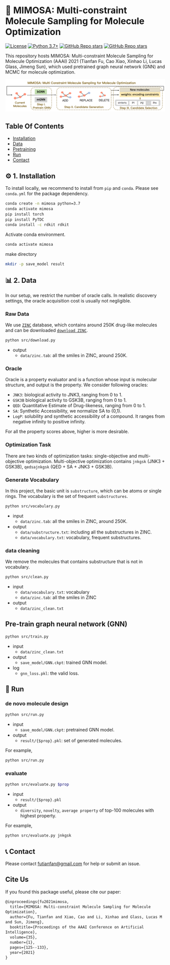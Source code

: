 # 💊 MIMOSA: Multi-constraint Molecule Sampling for Molecule Optimization

[![License](https://img.shields.io/badge/License-BSD_2--Clause-orange.svg)](https://opensource.org/licenses/BSD-2-Clause)
[![Python 3.7+](https://img.shields.io/badge/python-3.7+-blue.svg)](https://www.python.org/downloads/release/python-370/)
[![GitHub Repo stars](https://img.shields.io/github/stars/futianfan/MIMOSA)](https://github.com/futianfan/MIMOSA/stargazers)
[![GitHub Repo stars](https://img.shields.io/github/forks/futianfan/MIMOSA)](https://github.com/futianfan/MIMOSA/network/members)



This repository hosts MIMOSA: Multi-constraint Molecule Sampling for Molecule Optimization (AAAI) 2021 (Tianfan Fu, Cao Xiao, Xinhao Li, Lucas Glass, Jimeng Sun), which used pretrained graph neural network (GNN) and MCMC for molecule optimization. 

![pipeline](MIMOSA.png)


## Table Of Contents

- [Installation](#installation) 
- [Data](#data)
- [Pretraining](#pretrain)
- [Run](#run) 
- [Contact](#contact) 


<a name="installation"></a>
## ⚙️ 1. Installation 

To install locally, we recommend to install from `pip` and `conda`. Please see `conda.yml` for the package dependency. 
```bash
conda create -n mimosa python=3.7 
conda activate mimosa
pip install torch 
pip install PyTDC 
conda install -c rdkit rdkit 
```

Activate conda environment. 
```bash
conda activate mimosa
```

make directory
```bash
mkdir -p save_model result 
```

<a name="data"></a>
## 📊 2. Data
In our setup, we restrict the number of oracle calls. In realistic discovery settings, the oracle acquisition cost is usually not negligible. 

### Raw Data 
We use [`ZINC`](https://tdcommons.ai/generation_tasks/molgen/) database, which contains around 250K drug-like molecules and can be downloaded [`download ZINC`](https://tdcommons.ai/generation_tasks/molgen/). 
```bash
python src/download.py
```
- output
  - `data/zinc.tab`: all the smiles in ZINC, around 250K. 

### Oracle
Oracle is a property evaluator and is a function whose input is molecular structure, and output is the property. 
We consider following oracles: 
* `JNK3`: biological activity to JNK3, ranging from 0 to 1.
* `GSK3B` biological activity to GSK3B, ranging from 0 to 1. 
* `QED`: Quantitative Estimate of Drug-likeness, ranging from 0 to 1. 
* `SA`: Synthetic Accessibility, we normalize SA to (0,1). 
* `LogP`: solubility and synthetic accessibility of a compound. It ranges from negative infinity to positive infinity. 

For all the property scores above, higher is more desirable. 

### Optimization Task 
There are two kinds of optimization tasks: single-objective and multi-objective optimization. 
Multi-objective optimization contains `jnkgsk` (JNK3 + GSK3B), `qedsajnkgsk` (QED + SA + JNK3 + GSK3B). 


### Generate Vocabulary 
In this project, the basic unit is `substructure`, which can be atoms or single rings. 
The vocabulary is the set of frequent `substructures`. 
```bash 
python src/vocabulary.py
```
- input
  - `data/zinc.tab`: all the smiles in ZINC, around 250K. 
- output
  - `data/substructure.txt`: including all the substructures in ZINC. 
  - `data/vocabulary.txt`: vocabulary, frequent substructures. 

### data cleaning  
We remove the molecules that contains substructure that is not in vocabulary. 

```bash 
python src/clean.py 
```

- input 
  - `data/vocabulary.txt`: vocabulary 
  - `data/zinc.tab`: all the smiles in ZINC
- output
  - `data/zinc_clean.txt`





<a name="pretrain"></a>
## Pre-train graph neural network (GNN)
```bash 
python src/train.py 
```
- input 
  - `data/zinc_clean.txt`
- output 
  - `save_model/GNN.ckpt`: trained GNN model. 
- log
  - `gnn_loss.pkl`: the valid loss. 

<a name="run"></a>
## 🤖 Run 

### de novo molecule design 

```bash
python src/run.py
```
- input 
  - `save_model/GNN.ckpt`: pretrained GNN model. 
- output 
  - `result/{$prop}.pkl`: set of generated molecules. 

For example, 
```bash 
python src/run.py
```

### evaluate 

```bash
python src/evaluate.py $prop 
```
- input 
  - `result/{$prop}.pkl`
- output 
  - `diversity`, `novelty`, `average property` of top-100 molecules with highest property. 

For example, 
```bash 
python src/evaluate.py jnkgsk 
```

<a name="contact"></a>
## 📞 Contact 
Please contact futianfan@gmail.com for help or submit an issue. 


## Cite Us
If you found this package useful, please cite our paper:
```
@inproceedings{fu2021mimosa,
  title={MIMOSA: Multi-constraint Molecule Sampling for Molecule Optimization},
  author={Fu, Tianfan and Xiao, Cao and Li, Xinhao and Glass, Lucas M and Sun, Jimeng},
  booktitle={Proceedings of the AAAI Conference on Artificial Intelligence},
  volume={35},
  number={1},
  pages={125--133},
  year={2021}
}
```






